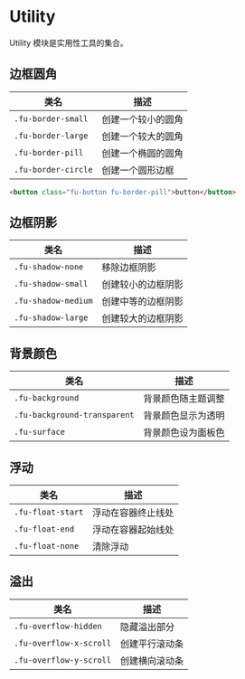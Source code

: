 # Utility

Utility 模块是实用性工具的集合。

## 边框圆角

| 类名                | 描述               |
|---------------------|--------------------|
| `.fu-border-small`  | 创建一个较小的圆角 |
| `.fu-border-large`  | 创建一个较大的圆角 |
| `.fu-border-pill`   | 创建一个椭圆的圆角 |
| `.fu-border-circle` | 创建一个圆形边框   |

```html
<button class="fu-button fu-border-pill">button</button>
```

## 边框阴影

| 类名                | 描述               |
|---------------------|--------------------|
| `.fu-shadow-none`   | 移除边框阴影       |
| `.fu-shadow-small`  | 创建较小的边框阴影 |
| `.fu-shadow-medium` | 创建中等的边框阴影 |
| `.fu-shadow-large`  | 创建较大的边框阴影 |

## 背景颜色

| 类名                         | 描述               |
|------------------------------|--------------------|
| `.fu-background`             | 背景颜色随主题调整 |
| `.fu-background-transparent` | 背景颜色显示为透明 |
| `.fu-surface`                | 背景颜色设为面板色 |

## 浮动

| 类名              | 描述               |
|-------------------|--------------------|
| `.fu-float-start` | 浮动在容器终止线处 |
| `.fu-float-end`   | 浮动在容器起始线处 |
| `.fu-float-none`  | 清除浮动           |

## 溢出

| 类名                    | 描述           |
|-------------------------|----------------|
| `.fu-overflow-hidden`   | 隐藏溢出部分   |
| `.fu-overflow-x-scroll` | 创建平行滚动条 |
| `.fu-overflow-y-scroll` | 创建横向滚动条 |

